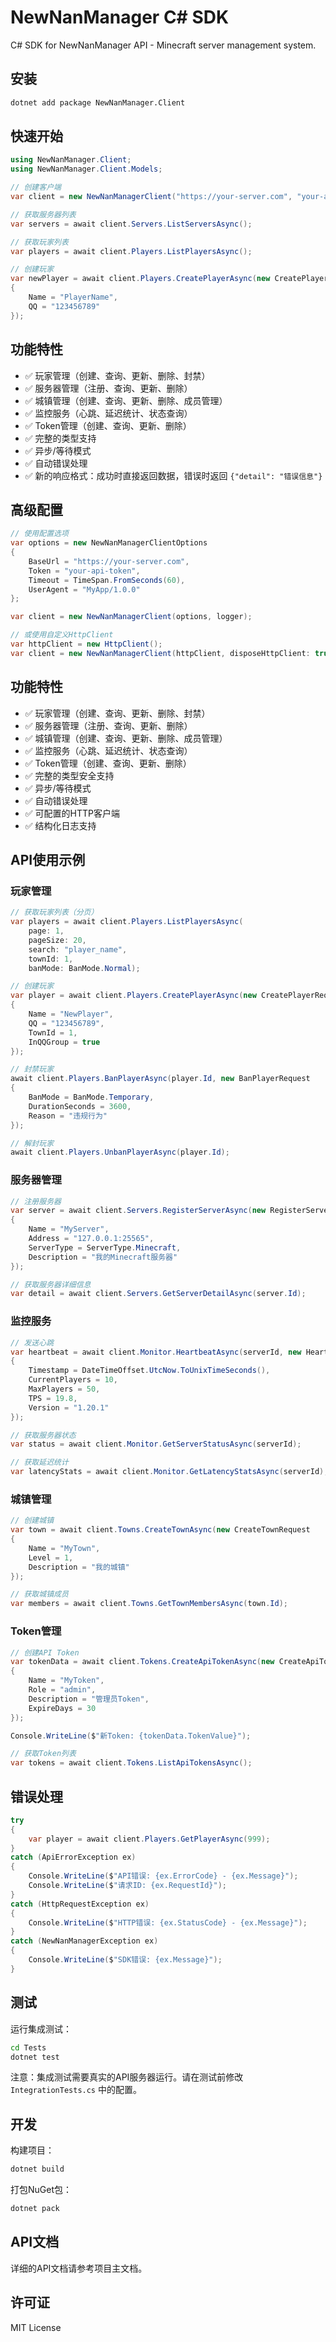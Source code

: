 # NewNanManager C# SDK

C# SDK for NewNanManager API - Minecraft server management system.

## 安装

```bash
dotnet add package NewNanManager.Client
```

## 快速开始

```csharp
using NewNanManager.Client;
using NewNanManager.Client.Models;

// 创建客户端
var client = new NewNanManagerClient("https://your-server.com", "your-api-token");

// 获取服务器列表
var servers = await client.Servers.ListServersAsync();

// 获取玩家列表
var players = await client.Players.ListPlayersAsync();

// 创建玩家
var newPlayer = await client.Players.CreatePlayerAsync(new CreatePlayerRequest
{
    Name = "PlayerName",
    QQ = "123456789"
});
```

## 功能特性

- ✅ 玩家管理（创建、查询、更新、删除、封禁）
- ✅ 服务器管理（注册、查询、更新、删除）
- ✅ 城镇管理（创建、查询、更新、删除、成员管理）
- ✅ 监控服务（心跳、延迟统计、状态查询）
- ✅ Token管理（创建、查询、更新、删除）
- ✅ 完整的类型支持
- ✅ 异步/等待模式
- ✅ 自动错误处理
- ✅ 新的响应格式：成功时直接返回数据，错误时返回 `{"detail": "错误信息"}`

## 高级配置

```csharp
// 使用配置选项
var options = new NewNanManagerClientOptions
{
    BaseUrl = "https://your-server.com",
    Token = "your-api-token",
    Timeout = TimeSpan.FromSeconds(60),
    UserAgent = "MyApp/1.0.0"
};

var client = new NewNanManagerClient(options, logger);

// 或使用自定义HttpClient
var httpClient = new HttpClient();
var client = new NewNanManagerClient(httpClient, disposeHttpClient: true, logger);
```

## 功能特性

- ✅ 玩家管理（创建、查询、更新、删除、封禁）
- ✅ 服务器管理（注册、查询、更新、删除）
- ✅ 城镇管理（创建、查询、更新、删除、成员管理）
- ✅ 监控服务（心跳、延迟统计、状态查询）
- ✅ Token管理（创建、查询、更新、删除）
- ✅ 完整的类型安全支持
- ✅ 异步/等待模式
- ✅ 自动错误处理
- ✅ 可配置的HTTP客户端
- ✅ 结构化日志支持

## API使用示例

### 玩家管理

```csharp
// 获取玩家列表（分页）
var players = await client.Players.ListPlayersAsync(
    page: 1,
    pageSize: 20,
    search: "player_name",
    townId: 1,
    banMode: BanMode.Normal);

// 创建玩家
var player = await client.Players.CreatePlayerAsync(new CreatePlayerRequest
{
    Name = "NewPlayer",
    QQ = "123456789",
    TownId = 1,
    InQQGroup = true
});

// 封禁玩家
await client.Players.BanPlayerAsync(player.Id, new BanPlayerRequest
{
    BanMode = BanMode.Temporary,
    DurationSeconds = 3600,
    Reason = "违规行为"
});

// 解封玩家
await client.Players.UnbanPlayerAsync(player.Id);
```

### 服务器管理

```csharp
// 注册服务器
var server = await client.Servers.RegisterServerAsync(new RegisterServerRequest
{
    Name = "MyServer",
    Address = "127.0.0.1:25565",
    ServerType = ServerType.Minecraft,
    Description = "我的Minecraft服务器"
});

// 获取服务器详细信息
var detail = await client.Servers.GetServerDetailAsync(server.Id);
```

### 监控服务

```csharp
// 发送心跳
var heartbeat = await client.Monitor.HeartbeatAsync(serverId, new HeartbeatRequest
{
    Timestamp = DateTimeOffset.UtcNow.ToUnixTimeSeconds(),
    CurrentPlayers = 10,
    MaxPlayers = 50,
    TPS = 19.8,
    Version = "1.20.1"
});

// 获取服务器状态
var status = await client.Monitor.GetServerStatusAsync(serverId);

// 获取延迟统计
var latencyStats = await client.Monitor.GetLatencyStatsAsync(serverId);
```

### 城镇管理

```csharp
// 创建城镇
var town = await client.Towns.CreateTownAsync(new CreateTownRequest
{
    Name = "MyTown",
    Level = 1,
    Description = "我的城镇"
});

// 获取城镇成员
var members = await client.Towns.GetTownMembersAsync(town.Id);
```

### Token管理

```csharp
// 创建API Token
var tokenData = await client.Tokens.CreateApiTokenAsync(new CreateApiTokenRequest
{
    Name = "MyToken",
    Role = "admin",
    Description = "管理员Token",
    ExpireDays = 30
});

Console.WriteLine($"新Token: {tokenData.TokenValue}");

// 获取Token列表
var tokens = await client.Tokens.ListApiTokensAsync();
```

## 错误处理

```csharp
try
{
    var player = await client.Players.GetPlayerAsync(999);
}
catch (ApiErrorException ex)
{
    Console.WriteLine($"API错误: {ex.ErrorCode} - {ex.Message}");
    Console.WriteLine($"请求ID: {ex.RequestId}");
}
catch (HttpRequestException ex)
{
    Console.WriteLine($"HTTP错误: {ex.StatusCode} - {ex.Message}");
}
catch (NewNanManagerException ex)
{
    Console.WriteLine($"SDK错误: {ex.Message}");
}
```

## 测试

运行集成测试：

```bash
cd Tests
dotnet test
```

注意：集成测试需要真实的API服务器运行。请在测试前修改 `IntegrationTests.cs` 中的配置。

## 开发

构建项目：

```bash
dotnet build
```

打包NuGet包：

```bash
dotnet pack
```

## API文档

详细的API文档请参考项目主文档。

## 许可证

MIT License
